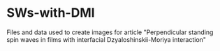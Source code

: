 # SWs-with-DMI
Files and data used to create images for article "Perpendicular standing spin waves in films with interfacial Dzyaloshinskii-Moriya interaction"
